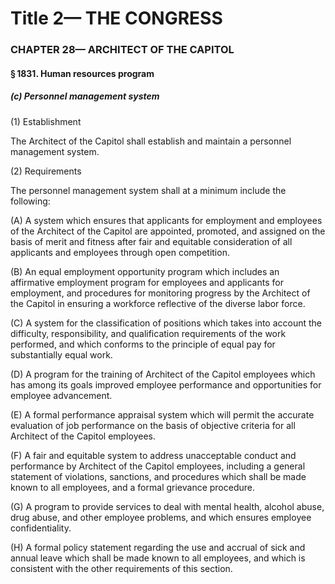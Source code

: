 
# Title 2— THE CONGRESS
### CHAPTER 28— ARCHITECT OF THE CAPITOL
#### § 1831. Human resources program
##### (c) Personnel management system

(1) Establishment

The Architect of the Capitol shall establish and maintain a personnel management system.

(2) Requirements

The personnel management system shall at a minimum include the following:

(A) A system which ensures that applicants for employment and employees of the Architect of the Capitol are appointed, promoted, and assigned on the basis of merit and fitness after fair and equitable consideration of all applicants and employees through open competition.

(B) An equal employment opportunity program which includes an affirmative employment program for employees and applicants for employment, and procedures for monitoring progress by the Architect of the Capitol in ensuring a workforce reflective of the diverse labor force.

(C) A system for the classification of positions which takes into account the difficulty, responsibility, and qualification requirements of the work performed, and which conforms to the principle of equal pay for substantially equal work.

(D) A program for the training of Architect of the Capitol employees which has among its goals improved employee performance and opportunities for employee advancement.

(E) A formal performance appraisal system which will permit the accurate evaluation of job performance on the basis of objective criteria for all Architect of the Capitol employees.

(F) A fair and equitable system to address unacceptable conduct and performance by Architect of the Capitol employees, including a general statement of violations, sanctions, and procedures which shall be made known to all employees, and a formal grievance procedure.

(G) A program to provide services to deal with mental health, alcohol abuse, drug abuse, and other employee problems, and which ensures employee confidentiality.

(H) A formal policy statement regarding the use and accrual of sick and annual leave which shall be made known to all employees, and which is consistent with the other requirements of this section.
